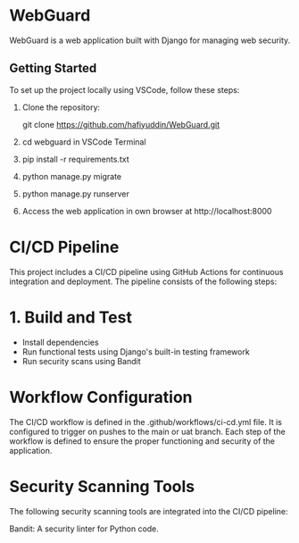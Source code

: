 # WebGuard

WebGuard is a web application built with Django for managing web security.

## Getting Started

To set up the project locally using VSCode, follow these steps:

1. Clone the repository:

   git clone https://github.com/hafiyuddin/WebGuard.git

2. cd webguard in VSCode Terminal

3. pip install -r requirements.txt

4. python manage.py migrate

5. python manage.py runserver

6. Access the web application in own browser at http://localhost:8000

# CI/CD Pipeline

This project includes a CI/CD pipeline using GitHub Actions for continuous integration and deployment. The pipeline consists of the following steps:

# 1. Build and Test
- Install dependencies
- Run functional tests using Django's built-in testing framework
- Run security scans using Bandit

# Workflow Configuration
The CI/CD workflow is defined in the .github/workflows/ci-cd.yml file. It is configured to trigger on pushes to the main or uat branch. Each step of the workflow is defined to ensure the proper functioning and security of the application.

# Security Scanning Tools

The following security scanning tools are integrated into the CI/CD pipeline:

Bandit: A security linter for Python code.
